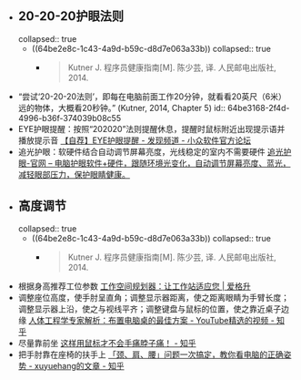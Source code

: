 - ## 20-20-20护眼法则
  collapsed:: true
	- ((64be2e8c-1c43-4a9d-b59c-d8d7e063a33b))
	  collapsed:: true
		- >Kutner J. 程序员健康指南[M]. 陈少芸, 译. 人民邮电出版社, 2014.
- “尝试‘20-20-20法则’，即每在电脑前面工作20分钟，就看看20英尺（6米）远的物体，大概看20秒钟。” (Kutner, 2014, Chapter 5)
  id:: 64be3168-2f4d-4996-b36f-374039b08c55
- EYE护眼提醒：按照“202020”法则提醒休息，提醒时鼠标附近出现提示语并播放提示音 [【自荐】EYE护眼提醒 - 发现频道 - 小众软件官方论坛](https://meta.appinn.net/t/topic/32820)
- 追光护眼：软硬件结合自动调节屏幕亮度，光线稳定的室内不需要硬件 [追光护眼-官网 – 电脑护眼软件+硬件，跟随环境光变化，自动调节屏幕亮度、蓝光，减轻眼部压力，保护眼睛健康。](http://www.xabyb.com/)
- ## 高度调节
  collapsed:: true
	- ((64be2e8c-1c43-4a9d-b59c-d8d7e063a33b))
	  collapsed:: true
		- >Kutner J. 程序员健康指南[M]. 陈少芸, 译. 人民邮电出版社, 2014.
- 根据身高推荐工位参数 [工作空间规划器：让工作站适应您 | 爱格升](https://www.ergotron.com/zh-cn/%E5%B7%A5%E5%85%B7/%E5%B7%A5%E4%BD%9C%E7%A9%BA%E9%97%B4%E8%A7%84%E5%88%92%E5%99%A8?utm_source=cn.ticktick.task&utm_medium=social&utm_oi=903663640190803968)
- 调整座位高度，使手肘呈直角；调整显示器距离，使之距离眼睛为手臂长度；调整显示器上沿，使之与视线平齐；调整键盘与鼠标的位置，使之靠近桌子边缘 [人体工程学专家解析：布置电脑桌的最佳方案 - YouTube精选的视频 - 知乎](https://www.zhihu.com/zvideo/1409994830345400320)
- 尽量靠前坐 [这样用鼠标才不会手痛脖子痛！ - 知乎](https://www.zhihu.com/zvideo/1422525739715002368)
- 把手肘靠在座椅的扶手上 [「颈、肩、腰」问题一次搞定，教你看电脑的正确姿势 - xuyuehang的文章 - 知乎](https://zhuanlan.zhihu.com/p/22396058)